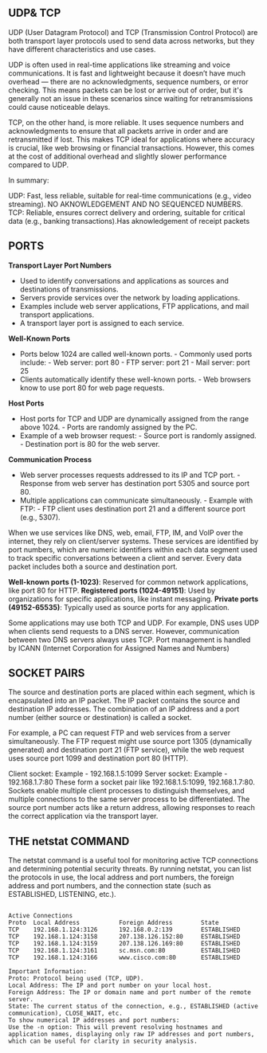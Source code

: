 ## UDP& TCP

UDP (User Datagram Protocol) and TCP (Transmission Control Protocol) are both transport layer protocols used to send data across networks, but they have different characteristics and use cases.

UDP is often used in real-time applications like streaming and voice communications. It is fast and lightweight because it doesn’t have much overhead — there are no acknowledgments, sequence numbers, or error checking. 
This means packets can be lost or arrive out of order, but it's generally not an issue in these scenarios since waiting for retransmissions could cause noticeable delays.

TCP, on the other hand, is more reliable. It uses sequence numbers and acknowledgments to ensure that all packets arrive in order and are retransmitted if lost. This makes TCP ideal for applications where accuracy is crucial, like web browsing or financial transactions. 
However, this comes at the cost of additional overhead and slightly slower performance compared to UDP.

In summary:

UDP: Fast, less reliable, suitable for real-time communications (e.g., video streaming). NO AKNOWLEDGEMENT AND NO SEQUENCED NUMBERS.
TCP: Reliable, ensures correct delivery and ordering, suitable for critical data (e.g., banking transactions).Has aknowledgement of receipt packets

## PORTS
**Transport Layer Port Numbers**
- Used to identify conversations and applications as sources and destinations of transmissions.
- Servers provide services over the network by loading applications.
- Examples include web server applications, FTP applications, and mail transport applications.
- A transport layer port is assigned to each service.


**Well-Known Ports**
- Ports below 1024 are called well-known ports.
      - Commonly used ports include:
            - Web server: port 80
            - FTP server: port 21
            - Mail server: port 25
- Clients automatically identify these well-known ports.
      - Web browsers know to use port 80 for web page requests.


**Host Ports**
- Host ports for TCP and UDP are dynamically assigned from the range above 1024.
      - Ports are randomly assigned by the PC.
- Example of a web browser request:
      - Source port is randomly assigned.
      - Destination port is 80 for the web server.


**Communication Process**
- Web server processes requests addressed to its IP and TCP port.
      - Response from web server has destination port 5305 and source port 80.
- Multiple applications can communicate simultaneously.
      - Example with FTP:
            - FTP client uses destination port 21 and a different source port (e.g., 5307).
  
When we use services like DNS, web, email, FTP, IM, and VoIP over the internet, they rely on client/server systems. These services are identified by port numbers, which are numeric identifiers within each data segment used to track specific 
conversations between a client and server. Every data packet includes both a source and destination port.

**Well-known ports (1-1023)**: Reserved for common network applications, like port 80 for HTTP.
**Registered ports (1024-49151)**: Used by organizations for specific applications, like instant messaging.
**Private ports (49152-65535)**: Typically used as source ports for any application.

Some applications may use both TCP and UDP. For example, DNS uses UDP when clients send requests to a DNS server. However, communication between two DNS servers always uses TCP.
Port management is handled by ICANN (Internet Corporation for Assigned Names and Numbers)

## SOCKET PAIRS
The source and destination ports are placed within each segment, which is encapsulated into an IP packet. The IP packet contains the source and destination IP addresses. The combination of an IP address and a port number (either source or destination) is called a socket.

For example, a PC can request FTP and web services from a server simultaneously. The FTP request might use source port 1305 (dynamically generated) and destination port 21 (FTP service), while the web request uses source port 1099 and destination port 80 (HTTP).

Client socket: Example - 192.168.1.5:1099
Server socket: Example - 192.168.1.7:80
These form a socket pair like 192.168.1.5:1099, 192.168.1.7:80. Sockets enable multiple client processes to distinguish themselves, and multiple connections to the same server process to be differentiated. The source port number acts like a return address, allowing responses to reach the correct application via the transport layer.

## THE netstat COMMAND

The netstat command is a useful tool for monitoring active TCP connections and determining potential security threats. By running netstat, you can list the protocols in use, the local address and port numbers, the foreign address and port numbers, and the connection state (such as ESTABLISHED, LISTENING, etc.).
```C:∖> netstat
   
Active Connections
Proto  Local Address           Foreign Address        State
TCP    192.168.1.124:3126      192.168.0.2:139        ESTABLISHED
TCP    192.168.1.124:3158      207.138.126.152:80     ESTABLISHED
TCP    192.168.1.124:3159      207.138.126.169:80     ESTABLISHED
TCP    192.168.1.124:3161      sc.msn.com:80          ESTABLISHED
TCP    192.168.1.124:3166      www.cisco.com:80       ESTABLISHED

Important Information:
Proto: Protocol being used (TCP, UDP).
Local Address: The IP and port number on your local host.
Foreign Address: The IP or domain name and port number of the remote server.
State: The current status of the connection, e.g., ESTABLISHED (active communication), CLOSE_WAIT, etc.
To show numerical IP addresses and port numbers:
Use the -n option: This will prevent resolving hostnames and application names, displaying only raw IP addresses and port numbers, which can be useful for clarity in security analysis.
